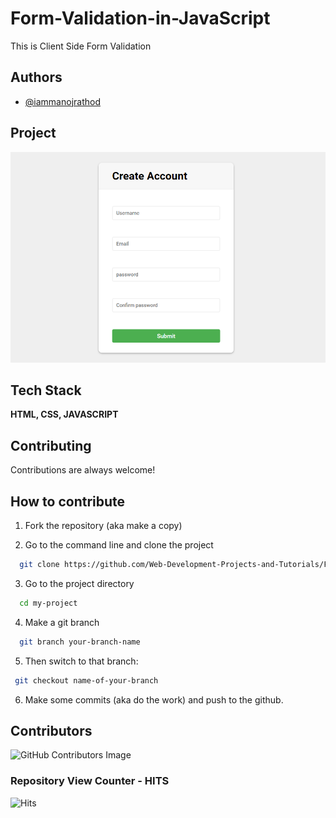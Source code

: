 # Form-Validation-in-JavaScript

This is Client Side Form Validation


## Authors

- [@iammanojrathod](https://www.github.com/iammanojrathod)


## Project

![This is an image](https://github.com/Web-Development-Projects-and-Tutorials/Form-Validation-in-JavaScript/blob/main/assets/Screenshot%20(149).png)


## Tech Stack

**HTML, CSS, JAVASCRIPT** 


## Contributing

Contributions are always welcome!



## How to contribute

1) Fork the repository (aka make a copy)


2) Go to the command line and clone the project

```bash
  git clone https://github.com/Web-Development-Projects-and-Tutorials/Form-Validation-in-JavaScript.git
```

3) Go to the project directory

```bash
  cd my-project
```

4) Make a git branch

```bash
  git branch your-branch-name
```
5) Then switch to that branch:

 ```bash
  git checkout name-of-your-branch
```

6) Make some commits (aka do the work) and push to the github.
## Contributors

![GitHub Contributors Image](https://contrib.rocks/image?repo=Manoj_Rathod/Gradient_Generator)
### Repository View Counter - HITS
![Hits](https://hitcounter.pythonanywhere.com/count/tag.svg?url=https://github.com/Tanu-N-Prabhu/Python)

